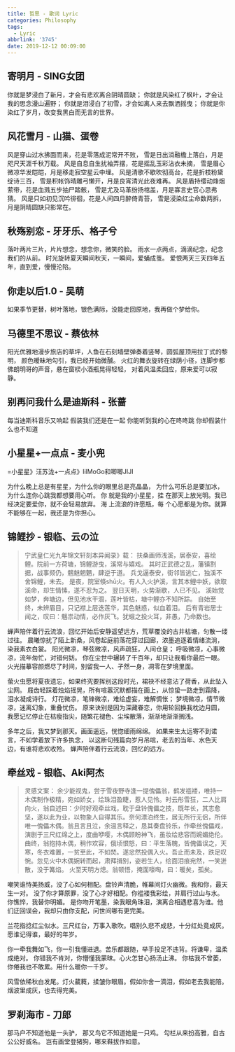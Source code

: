 ```yaml
---
title: 哲思 - 歌词 Lyric
categories: Philosophy
tags:
  - Lyric
abbrlink: '3745'
date: 2019-12-12 00:09:00
---
```


## 寄明月 - SING女团

你就是梦浸白了新月，才会有悲欢离合阴晴圆缺；
你就是风染红了枫叶，才会让我的思念漫山遍野；
你就是泪浸白了初雪，才会如离人来去飘洒摇曳；
你就是你染红了岁月，改变我黑白而无言的世界。

## 风花雪月 - 山猫、蛋卷

风是穿山过水拂面而来，花是零落成泥常开不败，
雪是日出消融檐上落白，月是咫尺天涯千秋万载。
风是自息自生扰袖弄摆，花是摇乱玉彩沾衣未摘，
雪是眉心微凉华发皑皑，月是移走寂空星云中埋。
风是清歌不歇吹彻高台，花是折枝粉黛绽诗三百，
雪是积帐饰晴雕弓懒开，月是良宵清光此夜难再。
风是盾持缨动烽烟萦带，花是血溅五步抽尸踏骸，
雪是尤及马革纷扬棺盖，月是寡言史官心思弗猜。
风是只如初见沉吟徘徊，花是人间四月醉倚青苔，
雪是浸染红尘命数两拆，月是阴晴圆缺只影常在。

## 秋殇别恋 - 牙牙乐、格子兮

落叶两片三片，片片想念，想念你，微笑的脸。
雨水一点两点，滴滴纪念，纪念我们的从前。
时光旋转夏天瞬间秋天，一瞬间，爱蛹成茧。
爱恨两天三天四年五年，直到爱，慢慢沦陷。

## 你走以后1.0 - 吴萌

如果季节更替，树叶落地，银色满际，没能走回原地，我再做个梦给你。

## 马德里不思议 - 蔡依林

阳光优雅地漫步旅店的草坪，人鱼在石刻墙壁弹奏着竖琴，圆弧屋顶用拉丁式的黎明，
颜色暧昧地勾引，我已经开始微醺。
火红的舞衣旋转在绿荫小径，连脚步都佛朗明哥的声音，悬在窗棂小酒瓶晃得轻轻，
对着风温柔回应，原来爱可以寂静。

## 别再问我什么是迪斯科 - 张蔷

每当迪斯科音乐又响起
假装我们还是在一起
你能听到我的心在咚咚跳
你却假装什么也不知道

## 小星星+一点点 - 麦小兜

  =小星星》汪苏泷+一点点》lilMoGo和唧唧JIJI

为什么晚上总是有星星，为什么你的眼里总是亮晶晶，
为什么可乐总是要加冰，为什么连你心跳我都想要用心听。
你 就是我的小星星，挂 在那天上放光明。我已经决定要爱你，就不会轻易放弃。
海 上流浪的许愿瓶，每 个心愿都是为你。就算不能够在一起，我还是为你担心。

## 锦鲤抄 - 银临、云の泣

> 宁武皇仁光九年锦文轩刻本异闻录》载：
扶桑画师浅溪，居泰安，喜绘鲤。院前一方荷塘，锦鲤游曳，溪常与嬉戏。
其时正武德之乱，藩镇割据，战事频仍，魑魅魍魉，肆逆于道。
兵戈逼泰安，街邻皆逃亡，独溪不舍锦鲤，未去。
是夜，院室倏shū火。有人入火护溪，言其本鲤中妖，欲取溪命，却生情愫，遂不忍为之。
翌日天明，火势渐歇，人已不见。
溪始觉如梦，奔塘边，但见池水干涸，莲叶皆枯，塘中鲤亦不知所踪。
自始至终，未辨眉目，只记襟上层迭莲华，其色魅惑，似血着泪。
后有青岩居士闻之，叹曰：魑祟动情，必作灰飞。犹蛾之投火耳，非愚，乃命数也。

蝉声陪伴着行云流浪，回忆开始后安静遥望远方，荒草覆没的古井枯塘，匀散一缕过往。
晨曦惊扰了陌上新桑，风卷起庭前落花穿过回廊，浓墨追逐着情绪流淌，染我素衣白裳。
阳光微凉，琴弦微凉，风声疏狂，人间仓皇；
呼吸微凉，心事微凉，流年匆忙，对错何妨。
你在尘世中辗转了千百年，却只让我看你最后一眼。
火光描摹容颜燃尽了时间，别留我一人、孑然一身，凋零在梦境里面。

萤火虫愿将夏夜遗忘，如果终究要挥别这段时光，裙袂不经意沾了荷香，从此坠入尘网。
屐齿轻踩着烛焰摇晃，所有喧嚣沉默都描在画上，从惊蛰一路走到霜降，泪水凝成诗行。
灯花微凉，笔锋微凉，难绘虚妄，难解惆怅；
梦境微凉，情节微凉，迷离幻象，重叠忧伤。
原来诀别是因为深藏眷恋，你用轮回换我枕边月圆，
我愿记忆停止在枯瘦指尖，随繁花褪色、尘埃散落，渐渐地渐渐搁浅。

多年之后，我又梦到那天。画面遥远，恍惚细雨绵绵。
如果来生太远寄不到诺言，不如学着放下许多执念，
以这断句残篇向岁月吊唁，老去的当年、水色天边，有谁将悲欢收殓。
蝉声陪伴着行云流浪，回忆的远方。

## 牵丝戏 - 银临、Aki阿杰

> 灵感文案：
余少能视鬼，尝于雪夜野寺逢一提傀儡翁，鹤发褴褛，唯持一木偶制作极精，宛如娇女，绘珠泪盈睫，惹人见怜。时云彤雪狂，二人比肩向火，翁自述曰：少时好观牵丝戏，耽于盘铃傀儡之技，既年长，其志愈坚，遂以此为业，以物象人自得其乐。奈何漂泊终生，居无所行无侣，所伴唯一傀儡木偶。翁且言且泣，余温言释之，恳其奏盘铃乐，作牵丝傀儡戏，演剧于三尺红绵之上，度曲咿嘤，木偶顾盼神飞，虽妆绘悲容而婉媚绝伦。曲终，翁抱持木偶，稍作欢容，俄顷恨怒，曰：平生落魄，皆傀儡误之，天寒，冬衣难置，一贫至此，不如焚。遂忿然投偶入火。吾止而未及，跌足叹惋。忽见火中木偶婉转而起，肃拜揖别，姿若生人，绘面泪痕宛然，一笑迸散，没于篝焰。 火至天明方熄。翁顿悟，掩面嚎啕，曰：暖矣，孤矣。

嘲笑谁恃美扬威，没了心如何相配。盘铃声清脆，帷幕间灯火幽微。我和你，最天生一对。
没了你才算原罪，没了心才好相配。你褴褛我彩绘，并肩行过山与水。你憔悴，我替你明媚。
是你吻开笔墨，染我眼角珠泪，演离合相遇悲喜为谁。他们迂回误会，我却只由你支配，问世间哪有更完美。

兰花指捻红尘似水。三尺红台，万事入歌吹。唱别久悲不成悲，十分红处竟成灰。愿谁记得谁，最好的年岁。

你一牵我舞如飞，你一引我懂进退。苦乐都跟随，举手投足不违背。将谦卑，温柔成绝对。
你错我不肯对，你懵懂我蒙昧。心火怎甘心扬汤止沸。
你枯我不曾萎，你倦我也不敢累。用什么暖你一千岁。

风雪依稀秋白发尾。灯火葳蕤，揉皱你眼眉。假如你舍一滴泪，假如老去我能陪。烟波里成灰，也去得完美。

## 罗刹海市 - 刀郎
那马户不知道他是一头驴，
那又鸟它不知道她是一只鸡。
勾栏从来扮高雅，自古公公好威名。
岂有画堂登猪狗，哪来鞋拔作如意。
